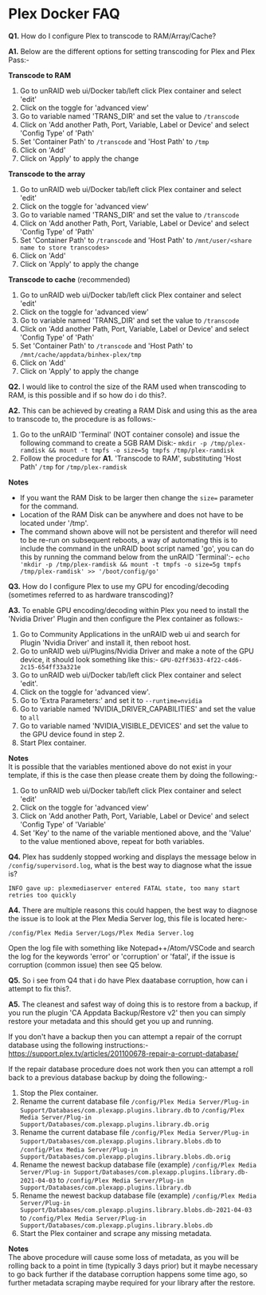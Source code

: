 # **Plex Docker FAQ**

**Q1.** How do I configure Plex to transcode to RAM/Array/Cache?

**A1.** Below are the different options for setting transcoding for Plex and Plex Pass:-

**Transcode to RAM**

1. Go to unRAID web ui/Docker tab/left click Plex container and select 'edit'
2. Click on the toggle for 'advanced view'
3. Go to variable named 'TRANS_DIR' and set the value to ```/transcode```
4. Click on 'Add another Path, Port, Variable, Label or Device' and select 'Config Type' of 'Path'
5. Set 'Container Path' to ```/transcode``` and 'Host Path' to ```/tmp```
6. Click on 'Add'
7. Click on 'Apply' to apply the change

**Transcode to the array** 

1. Go to unRAID web ui/Docker tab/left click Plex container and select 'edit'
2. Click on the toggle for 'advanced view'
3. Go to variable named 'TRANS_DIR' and set the value to ```/transcode```
4. Click on 'Add another Path, Port, Variable, Label or Device' and select 'Config Type' of 'Path'
5. Set 'Container Path' to ```/transcode``` and 'Host Path' to ```/mnt/user/<share name to store transcodes>```
6. Click on 'Add'
7. Click on 'Apply' to apply the change

**Transcode to cache** (recommended)

1. Go to unRAID web ui/Docker tab/left click Plex container and select 'edit'
2. Click on the toggle for 'advanced view'
3. Go to variable named 'TRANS_DIR' and set the value to ```/transcode```
4. Click on 'Add another Path, Port, Variable, Label or Device' and select 'Config Type' of 'Path'
5. Set 'Container Path' to ```/transcode``` and 'Host Path' to ```/mnt/cache/appdata/binhex-plex/tmp```
6. Click on 'Add'
7. Click on 'Apply' to apply the change

**Q2.** I would like to control the size of the RAM used when transcoding to RAM, is this possible and if so how do i do this?.

**A2.** This can be achieved by creating a RAM Disk and using this as the area to transcode to, the procedure is as follows:-

1. Go to the unRAID 'Terminal' (NOT container console) and issue the following command to create a 5GB RAM Disk:-
```mkdir -p /tmp/plex-ramdisk && mount -t tmpfs -o size=5g tmpfs /tmp/plex-ramdisk```
2. Follow the procedure for **A1.** 'Transcode to RAM', substituting 'Host Path' ```/tmp``` for ```/tmp/plex-ramdisk```

**Notes**  
- If you want the RAM Disk to be larger then change the ```size=``` parameter for the command.
- Location of the RAM Disk can be anywhere and does not have to be located under '/tmp'.
- The command shown above will not be persistent and therefor will need to be re-run on subsequent reboots, a way of automating this is to include the command in the unRAID boot script named 'go', you can do this by running the command below from the unRAID 'Terminal':-
```echo 'mkdir -p /tmp/plex-ramdisk && mount -t tmpfs -o size=5g tmpfs /tmp/plex-ramdisk' >> '/boot/config/go'```

**Q3.** How do I configure Plex to use my GPU for encoding/decoding (sometimes referred to as hardware transcoding)?

**A3.** To enable GPU encoding/decoding within Plex you need to install the 'Nvidia Driver' Plugin and then configure the Plex container as follows:-

1. Go to Community Applications in the unRAID web ui and search for Plugin 'Nvidia Driver' and install it, then reboot host.
2. Go to unRAID web ui/Plugins/Nvidia Driver and make a note of the GPU device, it should look something like this:- ```GPU-02ff3633-4f22-c4d6-2c15-654ff33a321e```
3. Go to unRAID web ui/Docker tab/left click Plex container and select 'edit'.
4. Click on the toggle for 'advanced view'.
5. Go to 'Extra Parameters:' and set it to ```--runtime=nvidia```
6. Go to variable named 'NVIDIA_DRIVER_CAPABILITIES' and set the value to ```all```
7. Go to variable named 'NVIDIA_VISIBLE_DEVICES' and set the value to the GPU device found in step 2.
8. Start Plex container.

**Notes**  
It is possible that the variables mentioned above do not exist in your template, if this is the case then please create them by doing the following:-

1. Go to unRAID web ui/Docker tab/left click Plex container and select 'edit'
2. Click on the toggle for 'advanced view'
3. Click on 'Add another Path, Port, Variable, Label or Device' and select 'Config Type' of 'Variable'
4. Set 'Key' to the name of the variable mentioned above, and the 'Value' to the value mentioned above, repeat for both variables.

**Q4.** Plex has suddenly stopped working and displays the message below in ```/config/supervisord.log```, what is the best way to diagnose what the issue is?
```
INFO gave up: plexmediaserver entered FATAL state, too many start retries too quickly
```

**A4.** There are multiple reasons this could happen, the best way to diagnose the issue is to look at the Plex Media Server log, this file is located here:-
```
/config/Plex Media Server/Logs/Plex Media Server.log
```
Open the log file with something like Notepad++/Atom/VSCode and search the log for the keywords 'error' or 'corruption' or 'fatal', if the issue is corruption (common issue) then see Q5 below.

**Q5.** So i see from Q4 that i do have Plex daatabase corruption, how can i attempt to fix this?.

**A5.** The cleanest and safest way of doing this is to restore from a backup, if you run the plugin 'CA Appdata Backup/Restore v2' then you can simply restore your metadata and this should get you up and running.

If you don't have a backup then you can attempt a repair of the corrupt database using the following instructions:- 
https://support.plex.tv/articles/201100678-repair-a-corrupt-database/

If the repair database procedure does not work then you can attempt a roll back to a previous database backup by doing the following:-

1. Stop the Plex container.
2. Rename the current database file ```/config/Plex Media Server/Plug-in Support/Databases/com.plexapp.plugins.library.db``` to ```/config/Plex Media Server/Plug-in Support/Databases/com.plexapp.plugins.library.db.orig```
3. Rename the current database file ```/config/Plex Media Server/Plug-in Support/Databases/com.plexapp.plugins.library.blobs.db``` to ```/config/Plex Media Server/Plug-in Support/Databases/com.plexapp.plugins.library.blobs.db.orig```
4. Rename the newest backup database file (example) ```/config/Plex Media Server/Plug-in Support/Databases/com.plexapp.plugins.library.db-2021-04-03``` to ```/config/Plex Media Server/Plug-in Support/Databases/com.plexapp.plugins.library.db```
5. Rename the newest backup database file (example) ```/config/Plex Media Server/Plug-in Support/Databases/com.plexapp.plugins.library.blobs.db-2021-04-03``` to ```/config/Plex Media Server/Plug-in Support/Databases/com.plexapp.plugins.library.blobs.db```
6. Start the Plex container and scrape any missing metadata.

**Notes**  
The above procedure will cause some loss of metadata, as you will be rolling back to a point in time (typically 3 days prior) but it maybe necessary to go back further if the database corruption happens some time ago, so further metadata scraping maybe required for your library after the restore.
